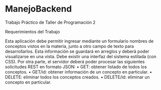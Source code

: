 # ManejoBackend

Trabajo Práctico de Taller de Programación 2

Requerimientos del Trabajo

Esta aplicación debe permitir ingresar mediante un formulario nombres de conceptos vistos en la materia, junto a otro campo de texto para desarrollarlos. Esta
información se guardará en arreglos y deberá poder visualizarse en una vista. Debe existir una interfaz del sistema estilada (con CSS).
Por otra parte, el servidor deberá poder procesar las siguientes solicitudes REST en formato JSON:
• GET: obtener listado de todos los conceptos.
• GET/id: obtener información de un concepto en particular.
• DELETE: eliminar todos los conceptos creados.
• DELETE/id: eliminar un concepto en particular.
